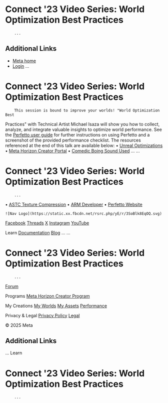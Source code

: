 # Connect '23 Video Series: World Optimization Best Practices
        ...
## Additional Links
- [Meta home](https://developers.meta.com/horizon-worlds/)
- [Login](https://developers.meta.com/login/?redirect_uri=https%3A%2F%2Fdevelopers.meta.com%2Fhorizon-worlds%2Flearn%2Fdocumentation%2Fperformance-best-practices-and-tooling%2Fconnect-23-video-series-world-optimization-best-practices%2F)
...
# Connect '23 Video Series: World Optimization Best Practices

        This session is bound to improve your worlds! "World Optimization Best
Practices" with Technical Artist Michael Isaza will show you how to collect, analyze, and integrate valuable insights to
optimize world performance. See the [Perfetto user guide](https://developers.meta.com/horizon-worlds/learn/documentation/performance-best-practices-and-tooling/performance-tools/analyzing-trace-data-with-perfetto/) for further instructions on using Perfetto and a screenshot of the provided
performance checklist. The resources referenced at the end of this talk are available below:
• [Unreal Optimizations](https://unrealartoptimization.github.io/book/process/measuring-performance/)
• [Meta Horizon Creator Portal](https://horizon.meta.com/creator/performance/traces/)
• [Comedic Boing Sound Used](https://freesound.org/people/InspectorJ/sounds/345689/)
...
...
# Connect '23 Video Series: World Optimization Best Practices
        ...
• [ASTC Texture Compression](https://www.khronos.org/opengl/wiki/ASTC_Texture_Compression)
• [ARM Developer](https://developer.arm.com/documentation/102471/0200/Comparing-unlit-shaders-to-lit-shaders)
• [Perfetto Website](https://ui.perfetto.dev/)

    ![Nav Logo](https://static.xx.fbcdn.net/rsrc.php/yE/r/3SoBlk8EqOQ.svg)


[Facebook](https://www.facebook.com/MetaHorizon/)
[Threads](https://www.threads.com/@metahorizon)
[X](https://x.com/MetaHorizon/)
[Instagram](https://www.instagram.com/metahorizon/)
[YouTube](https://www.youtube.com/@MetaQuestVR)

 Learn
[Documentation](https://developers.meta.com/horizon-worlds/learn/documentation/)
[Blog](https://developers.meta.com/horizon/blog/)
...
...
# Connect '23 Video Series: World Optimization Best Practices
        ...
[Forum](https://communityforums.atmeta.com/t5/Creator-Forum/ct-p/Meta_Horizon_Creator_Forums)

 Programs
[Meta Horizon Creator Program](https://developers.meta.com/horizon-worlds/programs/)

 My Creations
[My Worlds](https://horizon.meta.com/creator/worlds_all/?utm_source=horizon_worlds_creator)
[My Assets](https://horizon.meta.com/creator/assets/?utm_source=horizon_worlds_creator)
[Performance](https://horizon.meta.com/creator/performance/traces/?utm_source=horizon_worlds_creator)

 Privacy & Legal
[Privacy Policy](https://www.meta.com/legal/privacy-policy/)
[Legal](https://www.meta.com/legal/supplemental-terms-of-service/)

 © 2025 Meta

## Additional Links
...
      Learn
# Connect '23 Video Series: World Optimization Best Practices
        ...
